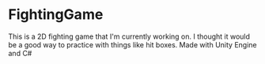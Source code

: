 # FightingGame
This is a 2D fighting game that I'm currently working on. I thought it would be a good way to practice with things like hit boxes. Made with Unity Engine and C#
